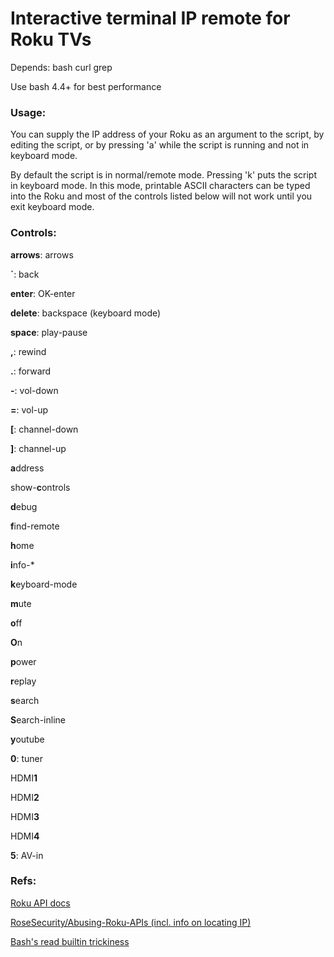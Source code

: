 # Interactive terminal IP remote for Roku TVs
Depends: bash curl grep

Use bash 4.4+ for best performance

### Usage:
You can supply the IP address of your Roku as an argument to the script, by editing the script, or by pressing 'a' while the script is running and not in keyboard mode.

By default the script is in normal/remote mode. Pressing 'k' puts the script in keyboard mode. In this mode, printable ASCII characters can be typed into the Roku and most of the controls listed below will not work until you exit keyboard mode.

### Controls:
**arrows**: arrows

**`**: back

**enter**: OK-enter

**delete**: backspace (keyboard mode)

**space**: play-pause

**,**: rewind

**.**: forward

**-**: vol-down

**=**: vol-up

**[**: channel-down

**]**: channel-up

**a**ddress

show-**c**ontrols

**d**ebug

**f**ind-remote

**h**ome

**i**nfo-*

**k**eyboard-mode

**m**ute

**o**ff

**O**n

**p**ower

**r**eplay

**s**earch

**S**earch-inline

**y**outube

**0**: tuner

HDMI**1**

HDMI**2**

HDMI**3**

HDMI**4**

**5**: AV-in

### Refs:

[Roku API docs](https://sdkdocs-archive.roku.com/External-Control-API_1611563.html)

[RoseSecurity/Abusing-Roku-APIs (incl. info on locating IP)](https://github.com/RoseSecurity/Abusing-Roku-APIs)

[Bash's read builtin trickiness](https://stackoverflow.com/a/44748333)
